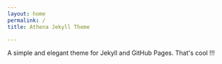 ```yaml
---
layout: home
permalink: /
title: Athena Jekyll Theme

---
```

A simple and elegant theme for Jekyll and GitHub Pages.
That's cool !!!

